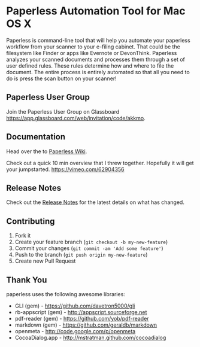 # Paperless Automation Tool for Mac OS X

Paperless is command-line tool that will help you automate your paperless workflow from your scanner to your e-filing cabinet. That could be the filesystem like Finder or apps like Evernote or DevonThink. Paperless analyzes your scanned documents and processes them through a set of user defined rules. These rules determine how and where to file the document. The entire process is entirely automated so that all you need to do is press the scan button on your scanner!

## Paperless User Group

Join the Paperless User Group on Glassboard <https://app.glassboard.com/web/invitation/code/akkmo>.

## Documentation

Head over the to [Paperless Wiki](https://github.com/joeworkman/paperless/wiki).

Check out a quick 10 min overview that I threw together. Hopefully it will get your jumpstarted. <https://vimeo.com/62904356>

## Release Notes

Check out the [Release Notes](ReleaseNotes.md) for the latest details on what has changed.


## Contributing

1. Fork it
2. Create your feature branch (`git checkout -b my-new-feature`)
3. Commit your changes (`git commit -am 'Add some feature'`)
4. Push to the branch (`git push origin my-new-feature`)
5. Create new Pull Request

## Thank You

paperless uses the following awesome libraries:

* GLI (gem) - <https://github.com/davetron5000/gli>
* rb-appscript (gem) - <http://appscript.sourceforge.net>
* pdf-reader (gem) - <https://github.com/yob/pdf-reader>
* markdown (gem) - <https://github.com/geraldb/markdown>
* openmeta - <http://code.google.com/p/openmeta>
* CocoaDialog.app - <http://mstratman.github.com/cocoadialog>